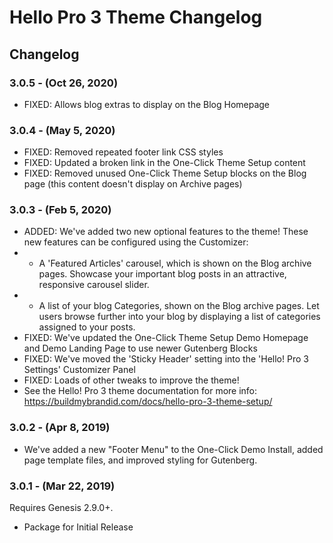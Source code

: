 # Hello Pro 3 Theme Changelog

## Changelog

### 3.0.5 - (Oct 26, 2020)
* FIXED: Allows blog extras to display on the Blog Homepage

### 3.0.4 - (May 5, 2020)
* FIXED: Removed repeated footer link CSS styles
* FIXED: Updated a broken link in the One-Click Theme Setup content
* FIXED: Removed unused One-Click Theme Setup blocks on the Blog page (this content doesn't display on Archive pages)

### 3.0.3 - (Feb 5, 2020)
* ADDED: We've added two new optional features to the theme! These new features can be configured using the Customizer:
* - A 'Featured Articles' carousel, which is shown on the Blog archive pages. Showcase your important blog posts in an attractive, responsive carousel slider.
* - A list of your blog Categories, shown on the Blog archive pages. Let users browse further into your blog by displaying a list of categories assigned to your posts.
* FIXED: We've updated the One-Click Theme Setup Demo Homepage and Demo Landing Page to use newer Gutenberg Blocks
* FIXED: We've moved the 'Sticky Header' setting into the 'Hello! Pro 3 Settings' Customizer Panel
* FIXED: Loads of other tweaks to improve the theme!
* See the Hello! Pro 3 theme documentation for more info: https://buildmybrandid.com/docs/hello-pro-3-theme-setup/

### 3.0.2 - (Apr 8, 2019)
* We've added a new "Footer Menu" to the One-Click Demo Install, added page template files, and improved styling for Gutenberg.

### 3.0.1 - (Mar 22, 2019)
Requires Genesis 2.9.0+.
* Package for Initial Release
